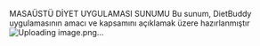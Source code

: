 MASAÜSTÜ DİYET UYGULAMASI SUNUMU
Bu sunum, DietBuddy uygulamasının amacı ve kapsamını açıklamak üzere hazırlanmıştır
![Uploading image.png…]()
